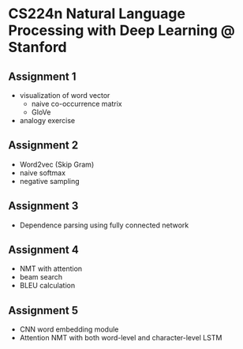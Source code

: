 # CS224n Natural Language Processing with Deep Learning @ Stanford

## Assignment 1

- visualization of word vector
  - naive co-occurrence matrix
  - GloVe
- analogy exercise



## Assignment 2

- Word2vec (Skip Gram)
- naive softmax
- negative sampling



## Assignment 3

- Dependence parsing using fully connected network



## Assignment 4

- NMT with attention
- beam search
- BLEU calculation



## Assignment 5

- CNN word embedding module
- Attention NMT with both word-level and character-level LSTM
